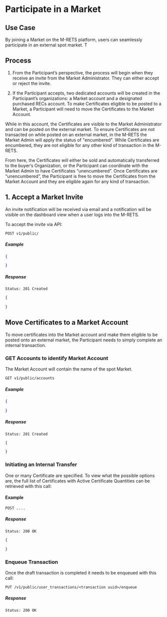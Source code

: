 # Participate in a Market

## Use Case

By joining a Market on the M-RETS platform, users can seamlessly participate in an external spot market. T
 

## Process

1. From the Participant’s perspective, the process will begin when they receive an invite from the Market Administrator. They can either accept or reject the invite.

2. If the Participant accepts, two dedicated accounts will be created in the Participant’s organizations:  a Market account and a designated purchased RECs account. To make Certificates eligible to be posted to a Market, a Participant will need to move the Certificates to the Market Account.

While in this account, the Certificates are visible to the Market Administrator and can be posted on the external market. To ensure Certificates are not transacted on while posted on an external market, in the M-RETS the Market Admin will apply the status of "encumbered". While Certificates are encumbered, they are not eligible for any other kind of transaction in the M-RETS. 

From here, the Certificates will either be sold and automatically transferred to the buyer’s Organization, or the Participant can coordinate with the Market Admin to have Certificates “unencumbered”. Once Certificates are “unencumbered”, the Participant is free to move the Certificates from the Market Account and they are eligible again for any kind of transaction.

## 1. Accept a Market Invite

An invite notification will be received via email and a notification will be visible on the dashboard view when a user logs into the M-RETS. 

To accept the invite via API:


    POST v1/public/

##### Example
```json
{

}
```
##### Response
    Status: 201 Created
```json
{
  
}
```
## Move Certificates to a Market Account

To move certificates into the Market account and make them eligible to be posted onto an external market, the Participant needs to simply complete an internal transaction.

### GET Accounts to identify Market Account

The Market Account will contain the name of the spot Market.

    GET v1/public/accounts

##### Example
```json
{
 
}
```
##### Response
    Status: 201 Created
```json
{

}
```

### Initiating an Internal Transfer

One or many Certificate are specified. To view what the possible options are, the full list of Certificates with Active Certificate Quantities can be retrieved with this call:

#### Example

    POST ....

##### Response
    Status: 200 OK
```json
{

}
```

### Enqueue Transaction

Once the draft transaction is completed it needs to be enqueued with this call:

    PUT /v1/public/user_transactions/<transaction uuid>/enqueue
##### Response
    Status: 200 OK